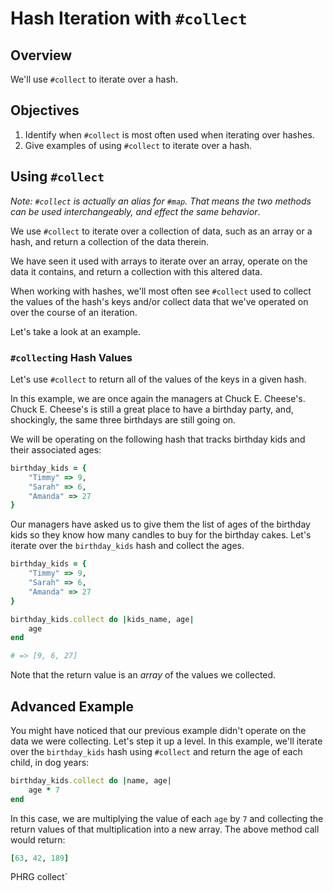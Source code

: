 # Hash Iteration with `#collect`

## Overview

We'll use `#collect` to iterate over a hash. 

## Objectives

1. Identify when `#collect` is most often used when iterating over hashes.
2. Give examples of using `#collect` to iterate over a hash.

## Using `#collect`

*Note: `#collect` is actually an alias for `#map`. That means the two methods can be used interchangeably, and effect the same behavior*.

We use `#collect` to iterate over a collection of data, such as an array or a hash, and return a collection of the data therein. 

We have seen it used with arrays to iterate over an array, operate on the data it contains, and return a collection with this altered data. 

When working with hashes, we'll most often see `#collect` used to collect the values of the hash's keys and/or collect data that we've operated on over the course of an iteration. 

Let's take a look at an example.

### `#collect`ing Hash Values

Let's use `#collect` to return all of the values of the keys in a given hash.

In this example, we are once again the managers at Chuck E. Cheese's. Chuck E. Cheese's is still a great place to have a birthday party, and, shockingly, the same three birthdays are still going on.

We will be operating on the following hash that tracks birthday kids and their associated ages:

```ruby
birthday_kids = {
	"Timmy" => 9, 
	"Sarah" => 6, 
	"Amanda" => 27
}
```

Our managers have asked us to give them the list of ages of the birthday kids so they know how many candles to buy for the birthday cakes. Let's iterate over the `birthday_kids` hash and collect the ages.

```ruby
birthday_kids = {
	"Timmy" => 9, 
	"Sarah" => 6, 
	"Amanda" => 27
}

birthday_kids.collect do |kids_name, age|
	age
end

# => [9, 6, 27]
```

Note that the return value is an *array* of the values we collected. 

## Advanced Example

You might have noticed that our previous example didn't operate on the data we were collecting. Let's step it up a level. In this example, we'll iterate over the `birthday_kids` hash using `#collect` and return the age of each child, in dog years:

```ruby
birthday_kids.collect do |name, age|
	age * 7
end
```

In this case, we are multiplying the value of each `age` by `7` and collecting the return values of that multiplication into a new array. The above method call would return:

```ruby
[63, 42, 189]
```

<p data-visibility='hidden'>PHRG collect`</p>